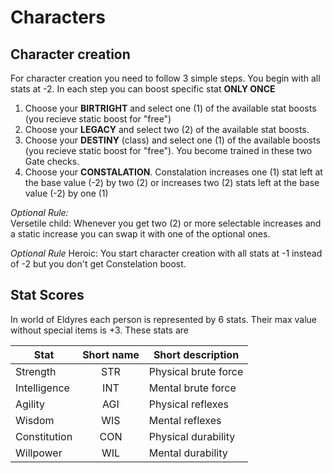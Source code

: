 # Characters

## Character creation

For character creation you need to follow 3 simple steps. You begin with all stats at -2. In each step you can boost specific stat **ONLY ONCE**

1. Choose your **BIRTRIGHT** and select one (1) of the available stat boosts (you recieve static boost for "free")
2. Choose your **LEGACY** and select two (2) of the available stat boosts.
3. Choose your **DESTINY** (class) and select one (1) of the available boosts (you recieve static boost for "free"). You become trained in these two Gate checks.
4. Choose your **CONSTALATION**. Constalation increases one (1) stat left at the base value (-2) by two (2) or increases two (2) stats left at the base value (-2) by one (1)

*Optional Rule:*  
Versetile child: Whenever you get two (2) or more selectable increases and a static increase you can swap it with one of the optional ones.

*Optional Rule*
Heroic: You start character creation with all stats at -1 instead of -2 but you don't get Constelation boost.

## Stat Scores

In world of Eldyres each person is represented by 6 stats. Their max value without special items is +3. These stats are

| Stat | Short name | Short description |
|---|:---:|---|
| Strength | STR | Physical brute force |
| Intelligence | INT | Mental brute force |
| Agility | AGI | Physical reflexes |
| Wisdom | WIS | Mental reflexes |
| Constitution | CON | Physical durability |
| Willpower | WIL | Mental durability |
